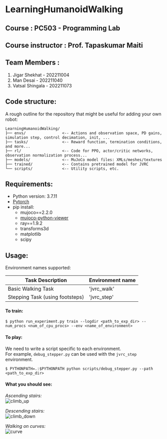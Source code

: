 # LearningHumanoidWalking

## Course : PC503 - Programming Lab
## Course instructor : Prof. Tapaskumar Maiti

## Team Members :
1) Jigar Shekhat - 202211004
2) Man Desai - 202211040
3) Vatsal Shingala - 202211073

## Code structure:
A rough outline for the repository that might be useful for adding your own robot:
```
LearningHumanoidWalking/
├── envs/                <-- Actions and observation space, PD gains, simulation step, control decimation, init, ...
├── tasks/               <-- Reward function, termination conditions, and more...
├── rl/                  <-- Code for PPO, actor/critic networks, observation normalization process...
├── models/              <-- MuJoCo model files: XMLs/meshes/textures
├── trained/             <-- Contains pretrained model for JVRC
└── scripts/             <-- Utility scripts, etc.
```

## Requirements:
- Python version: 3.7.11  
- [Pytorch](https://pytorch.org/)
- pip install:
  - mujoco==2.2.0
  - [mujoco-python-viewer](https://github.com/rohanpsingh/mujoco-python-viewer)
  - ray==1.9.2
  - transforms3d
  - matplotlib
  - scipy

## Usage:

Environment names supported:  

| Task Description      | Environment name |
| ----------- | ----------- |
| Basic Walking Task   | 'jvrc_walk' |
| Stepping Task (using footsteps)  | 'jvrc_step' |


#### **To train:** 

```
$ python run_experiment.py train --logdir <path_to_exp_dir> --num_procs <num_of_cpu_procs> --env <name_of_environment>
```  


#### **To play:**

We need to write a script specific to each environment.    
For example, `debug_stepper.py` can be used with the `jvrc_step` environment.  
```
$ PYTHONPATH=.:$PYTHONPATH python scripts/debug_stepper.py --path <path_to_exp_dir>
```

#### **What you should see:**

*Ascending stairs:*  
![climb_up](https://user-images.githubusercontent.com/16384313/180697513-25796b1a-87e0-4ab2-9e5f-d86c58ebea36.gif)

*Descending stairs:*  
![climb_down](https://user-images.githubusercontent.com/16384313/180697788-d1a2eec0-0d3d-451a-95e0-9f0e60191c34.gif)

*Walking on curves:*  
![curve](https://user-images.githubusercontent.com/16384313/180697266-7b44beb3-38bf-4494-b568-963919dc1106.gif)


